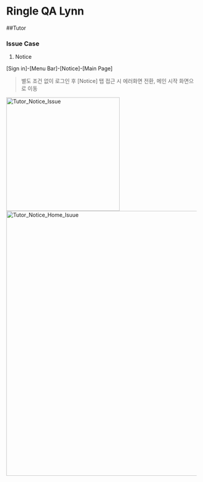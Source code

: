 # Ringle QA Lynn

##Tutor

### Issue Case
1. Notice

[Sign in]-[Menu Bar]-[Notice]-[Main Page]
> 별도 조건 없이 로그인 후 [Notice] 탭 접근 시 에러화면 전환, 메인 시작 화면으로 이동

<img width="300" alt="Tutor_Notice_Issue" src="https://user-images.githubusercontent.com/93983402/140917691-d440bdbd-df56-44ba-92ee-c44ce8e2279a.png">  <img width="700" alt="Tutor_Notice_Home_Isuue" src="https://user-images.githubusercontent.com/93983402/140917717-2f917790-cbd7-4511-9cc5-3d86b3d03782.png" >
